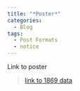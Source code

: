 ```yaml
---
title: "*Poster*"
categories:
  - Blog
tags:
  - Post Formats
  - notice
---
```


Link to poster

> [link to 1869 data](https://docs.google.com/presentation/d/1QajPH7eJGfZtUtbgUApJSBrxgcjQrgsq/edit?usp=sharing&ouid=110725705341882244228&rtpof=true&sd=true)
